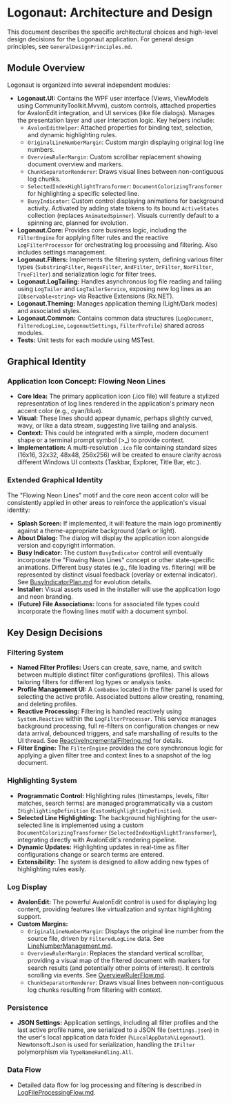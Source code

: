 # Logonaut: Architecture and Design

This document describes the specific architectural choices and high-level design decisions for the Logonaut application. For general design principles, see `GeneralDesignPrinciples.md`.

## Module Overview

Logonaut is organized into several independent modules:

*   **Logonaut.UI:** Contains the WPF user interface (Views, ViewModels using CommunityToolkit.Mvvm), custom controls, attached properties for AvalonEdit integration, and UI services (like file dialogs). Manages the presentation layer and user interaction logic. Key helpers include:
    *   `AvalonEditHelper`: Attached properties for binding text, selection, and dynamic highlighting rules.
    *   `OriginalLineNumberMargin`: Custom margin displaying original log line numbers.
    *   `OverviewRulerMargin`: Custom scrollbar replacement showing document overview and markers.
    *   `ChunkSeparatorRenderer`: Draws visual lines between non-contiguous log chunks.
    *   `SelectedIndexHighlightTransformer`: `DocumentColorizingTransformer` for highlighting a specific selected line.
    *   `BusyIndicator`: Custom control displaying animations for background activity. Activated by adding state tokens to its bound `ActiveStates` collection (replaces `AnimatedSpinner`). Visuals currently default to a spinning arc, planned for evolution.
*   **Logonaut.Core:** Provides core business logic, including the `FilterEngine` for applying filter rules and the reactive `LogFilterProcessor` for orchestrating log processing and filtering. Also includes settings management.
*   **Logonaut.Filters:** Implements the filtering system, defining various filter types (`SubstringFilter`, `RegexFilter`, `AndFilter`, `OrFilter`, `NorFilter`, `TrueFilter`) and serialization logic for filter trees.
*   **Logonaut.LogTailing:** Handles asynchronous log file reading and tailing using `LogTailer` and `LogTailerService`, exposing new log lines as an `IObservable<string>` via Reactive Extensions (Rx.NET).
*   **Logonaut.Theming:** Manages application theming (Light/Dark modes) and associated styles.
*   **Logonaut.Common:** Contains common data structures (`LogDocument`, `FilteredLogLine`, `LogonautSettings`, `FilterProfile`) shared across modules.
*   **Tests:** Unit tests for each module using MSTest.

## Graphical Identity

### Application Icon Concept: Flowing Neon Lines

*   **Core Idea:** The primary application icon (.ico file) will feature a stylized representation of log lines rendered in the application's primary neon accent color (e.g., cyan/blue).
*   **Visual:** These lines should appear dynamic, perhaps slightly curved, wavy, or like a data stream, suggesting live tailing and analysis.
*   **Context:** This could be integrated with a simple, modern document shape or a terminal prompt symbol (>_) to provide context.
*   **Implementation:** A multi-resolution `.ico` file containing standard sizes (16x16, 32x32, 48x48, 256x256) will be created to ensure clarity across different Windows UI contexts (Taskbar, Explorer, Title Bar, etc.).

### Extended Graphical Identity

The "Flowing Neon Lines" motif and the core neon accent color will be consistently applied in other areas to reinforce the application's visual identity:

*   **Splash Screen:** If implemented, it will feature the main logo prominently against a theme-appropriate background (dark or light).
*   **About Dialog:** The dialog will display the application icon alongside version and copyright information.
*   **Busy Indicator:** The custom `BusyIndicator` control will eventually incorporate the "Flowing Neon Lines" concept or other state-specific animations. Different busy states (e.g., file loading vs. filtering) will be represented by distinct visual feedback (overlay or external indicator). See [BusyIndicatorPlan.md](BusyIndicatorPlan.md) for evolution details.
*   **Installer:** Visual assets used in the installer will use the application logo and neon branding.
*   **(Future) File Associations:** Icons for associated file types could incorporate the flowing lines motif with a document symbol.

## Key Design Decisions

### Filtering System

*   **Named Filter Profiles:** Users can create, save, name, and switch between multiple distinct filter configurations (profiles). This allows tailoring filters for different log types or analysis tasks.
*   **Profile Management UI:** A `ComboBox` located in the filter panel is used for selecting the active profile. Associated buttons allow creating, renaming, and deleting profiles.
*   **Reactive Processing:** Filtering is handled reactively using `System.Reactive` within the `LogFilterProcessor`. This service manages background processing, full re-filters on configuration changes or new data arrival, debounced triggers, and safe marshalling of results to the UI thread. See [ReactiveIncrementalFiltering.md](ReactiveIncrementalFiltering.md) for details.
*   **Filter Engine:** The `FilterEngine` provides the core synchronous logic for applying a given filter tree and context lines to a snapshot of the log document.

### Highlighting System

*   **Programmatic Control:** Highlighting rules (timestamps, levels, filter matches, search terms) are managed programmatically via a custom `IHighlightingDefinition` (`CustomHighlightingDefinition`).
*   **Selected Line Highlighting:** The background highlighting for the user-selected line is implemented using a custom `DocumentColorizingTransformer` (`SelectedIndexHighlightTransformer`), integrating directly with AvalonEdit's rendering pipeline.
*   **Dynamic Updates:** Highlighting updates in real-time as filter configurations change or search terms are entered.
*   **Extensibility:** The system is designed to allow adding new types of highlighting rules easily.

### Log Display

*   **AvalonEdit:** The powerful AvalonEdit control is used for displaying log content, providing features like virtualization and syntax highlighting support.
*   **Custom Margins:**
    *   `OriginalLineNumberMargin`: Displays the original line number from the source file, driven by `FilteredLogLine` data. See [LineNumberManagement.md](LineNumberManagement.md).
    *   `OverviewRulerMargin`: Replaces the standard vertical scrollbar, providing a visual map of the filtered document with markers for search results (and potentially other points of interest). It controls scrolling via events. See [OverviewRulerFlow.md](OverviewRulerFlow.md).
    *   `ChunkSeparatorRenderer`: Draws visual lines between non-contiguous log chunks resulting from filtering with context.

### Persistence

*   **JSON Settings:** Application settings, including all filter profiles and the last active profile name, are serialized to a JSON file (`settings.json`) in the user's local application data folder (`%LocalAppData%\Logonaut`). Newtonsoft.Json is used for serialization, handling the `IFilter` polymorphism via `TypeNameHandling.All`.

### Data Flow

*   Detailed data flow for log processing and filtering is described in [LogFileProcessingFlow.md](LogFileProcessingFlow.md).
